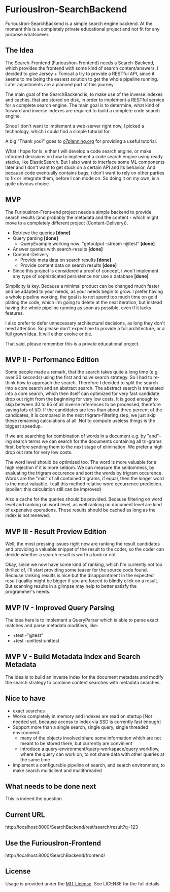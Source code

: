 # FuriousIron-SearchBackend

FuriousIron-SearchBackend is a simple search engine backend. At the moment this is a completely
private educational project and not fit for any purpose whatsoever.

## The Idea

The Search-Frontend (FuriousIron-Frontend) needs a Search-Backend, which provides the frontend 
with some kind of search content/answers. I decided to give Jersey + Tomcat a try to provide a 
RESTful API, since it seems to me being the easiest solution to get the whole pipeline running.
Later adjustments are a planned part of this journey.

The main goal of the SearchBackend is, to make use of the inverse indexes and caches, that are
stored on disk, in order to implement a RESTful service for a complete search engine. The main 
goal is to determine, what kind of forward and inverse indexes are required to build a complete 
code search engine.

Since I don't want to implement a web-server right now, I picked a technology, which i could
find a simple tutorial for.

A big "Thank you!" goes to [o7planning.org](https://o7planning.org/de/11199/die-anleitung-zum-java-restful-web-services-fur-den-anfanger) for providing a useful tutorial.

What I hope for is, either I will develop a code search engine, or make informed decisions on
how to implement a code search engine using ready stacks, like ElasticSearch. But I also want
to interface some ML components later and I don't want to get stuck on a certain API and its 
behavior. And because code eventually contains bugs, i don't want to rely on other parties to
fix or integrate them, before I can mode on. So doing it on my own, is a quite obvious choice.

## MVP

The FuriousIron-Front-end project needs a simple backend to provide search results (and probably 
the metadata and the content - which might move to a completely different project (Content-Delivery)).

* Retrieve the queries __[done]__
* Query parsing __[done]__
  * QueryExample working now: "getoutput -stream -@test" __[done]__
* Answer queries with search-results __[done]__
* Content-Delivery
  * Provide meta data on search results __[done]__
  * Provide content data on search results __[done]__
* Since this project is considered a proof of concept, i won't implement any type of sophisticated persistence nor use a database __[done]__

Simplicity is key. Because a minimal product can be changed much faster and be adapted to your 
needs, as your needs begin to grow. I prefer having a whole pipeline working, the goal is to not 
spend too much time on gold plating the code, which I'm going to delete at the next iteration, 
but instead having the whole pipeline running as soon as possible, even if it lacks features. 

I also prefer to defer unnecessary architectural decisions, as long they don't need attention. 
So please don't expect me to provide a full architecture, or a full grown idea. It will either 
evolve or die.

That said, please remember this is a private educational project.

## MVP II - Performance Edition

Some people made a remark, that the search takes quite a long time (e.g. over 30 seconds) using 
the first and naive search strategy. So I had to re-think how to approach the search. Therefore I 
decided to split the search into a core search and an abstract search. The abstract search is 
translated into a core search, which then itself can optimized for very fast candidate drop out 
right from the beginning for very low costs. It is good enough to skip between 30 to 95 of all 
inverse references to be processed, therefore saving lots of I/O. If the candidates are less 
than about three percent of the candidates, it is compared in the next trigram-filtering step, 
we just skip these remaining calculations at all. Not to compute useless things is the biggest 
speedup.

If we are searching for combination of words in a document e.g. by "and"-ing search terms we
can search for the documents containing all tri-grams first, before sending them to the next 
stage of elimination. We prefer a high drop out rate for very low costs.  

The word level should be optimized too. The word is more valuable for a high rejection if it
is more seldom. We can measure the seldomness, by evaluating the trigram occurence and sort 
the words by trigram occurence. Words are the "min" of all contained trigrams, if equal, then 
the longer word is the most valuable. I call this method relative word occurrence prediction.
(spoiler: this calculation still can be improved)    

Also a cache for the queries should be provided. Because filtering on word level and ranking on 
word level, as well ranking on document level are kind of expensive operations. These results 
should be cached as long as the index is not renewed.

## MVP III - Result Preview Edition

Well, the most pressing issues right now are ranking the result candidates and providing a 
valuable snippet of the result to the coder, so the coder can decide whether a search result 
is worth a look or not.

Okay, since we now have some kind of ranking, which I'm currently not too thrilled of, I'll
start providing some teaser for the source code found. Because ranking results is nice but
the disappointment in the expected result quality might be bigger if you are forced to blindly 
click on a result. But scanning results in a glimpse may help to better satisfy the programmer's
needs.

## MVP IV - Improved Query Parsing

The idea here is to implement a QueryParser which is able to parse exact matches and parse 
metadata modifiers, like: 
  * +test -"@test"
  * +test -unittest:unittest
  
## MVP V - Build Metadata Index and Search Metadata

The idea is to build an inverse index for the document metadata and modify the search strategy
to combine content searches with metadata searches.


## Nice to have

* exact searches
* Works completely in memory and indexes are read on startup [Not needed yet, because access to index via SSD is currently fast enough]
* Support more than a single search, single query, single threaded environment.
  * many of the objects involved share some information which are not meant to be stored there, but currently are convinient
  * introduce a query-environment/query-workspace/query workflow, where the query can work on, to not share data with other queries at the same time
* implement a configurable pipeline of search, and search environment, to make search multiclient and multithreaded


## What needs to be done next

This is indeed the question.

## Current URL

http://localhost:8000/SearchBackend/rest/search/result?q=123

## Use the FuriousIron-Frontend

http://localhost:8000/SearchBackend/frontend/

## License

Usage is provided under the [MIT License](http://opensource.org/licenses/mit-license.php). See LICENSE for the full details.
